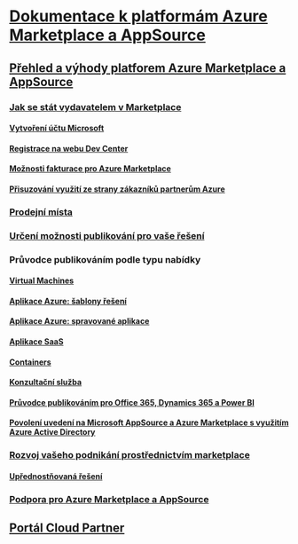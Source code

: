 # [Dokumentace k platformám Azure Marketplace a AppSource](index.md)  

## [Přehled a výhody platforem Azure Marketplace a AppSource](./marketplace-publishers-guide.md)  

### [Jak se stát vydavatelem v Marketplace](./become-publisher.md)  
#### [Vytvoření účtu Microsoft](./guidelines.md)
#### [Registrace na webu Dev Center](./register-dev-center.md) 
#### [Možnosti fakturace pro Azure Marketplace](./billing-options-azure-marketplace.md)  
#### [Přisuzování využití ze strany zákazníků partnerům Azure](./azure-partner-customer-usage-attribution.md)

### [Prodejní místa](./comparing-appsource-azure-marketplace.md)  

### [Určení možnosti publikování pro vaše řešení](./determine-your-listing-type.md)  

### Průvodce publikováním podle typu nabídky 
#### [Virtual Machines](./marketplace-virtual-machines.md)
#### [Aplikace Azure: šablony řešení](./marketplace-solution-templates.md)
#### [Aplikace Azure: spravované aplikace](./marketplace-managed-apps.md)
#### [Aplikace SaaS](./marketplace-saas-applications-technical-publishing-guide.md) 
#### [Containers](./marketplace-containers.md)
#### [Konzultační služba](./consulting-services.md)  
#### [Průvodce publikováním pro Office 365, Dynamics 365 a Power BI](./appsource-offer-publishing-guide.md)
#### [Povolení uvedení na Microsoft AppSource a Azure Marketplace s využitím Azure Active Directory](./enable-appsource-marketplace-using-azure-ad.md)

### [Rozvoj vašeho podnikání prostřednictvím marketplace](./grow-your-business-with-azure-marketplace.md)  
#### [Upřednostňovaná řešení](./preferred-solutions.md) 

### [Podpora pro Azure Marketplace a AppSource](./support-azure-marketplace.md)  

## [Portál Cloud Partner](./cloud-partner-portal/cloud-partner-portal-what-is-the-cloud-partner-portal.md)  
